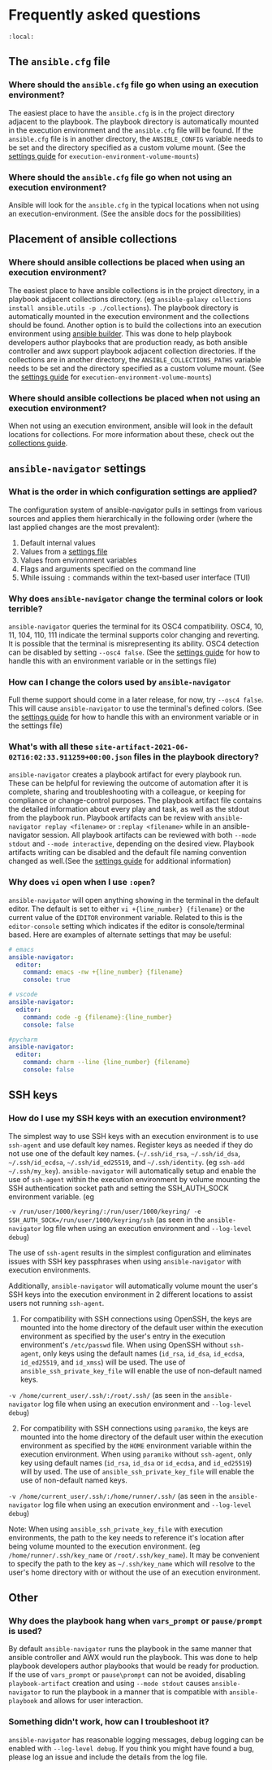 <!-- cspell:ignore id_xmss -->

# Frequently asked questions

```{contents}
:local:
```

## The `ansible.cfg` file

### Where should the `ansible.cfg` file go when using an execution environment?

The easiest place to have the `ansible.cfg` is in the project directory adjacent to the playbook. The playbook directory is automatically mounted in the execution environment and the `ansible.cfg` file will be found. If the `ansible.cfg` file is in another directory, the `ANSIBLE_CONFIG` variable needs to be set and the directory specified as a custom volume mount. (See the [settings guide](settings.rst) for `execution-environment-volume-mounts`)

### Where should the `ansible.cfg` file go when not using an execution environment?

Ansible will look for the `ansible.cfg` in the typical locations when not using an execution-environment. (See the ansible docs for the possibilities)

## Placement of ansible collections

### Where should ansible collections be placed when using an execution environment?

The easiest place to have ansible collections is in the project directory, in a playbook adjacent collections directory. (eg `ansible-galaxy collections install ansible.utils -p ./collections`). The playbook directory is automatically mounted in the execution environment and the collections should be found. Another option is to build the collections into an execution environment using [ansible builder](https://ansible-builder.readthedocs.io/en/latest/). This was done to help playbook developers author playbooks that are production ready, as both ansible controller and awx support playbook adjacent collection directories. If the collections are in another directory, the `ANSIBLE_COLLECTIONS_PATHS` variable needs to be set and the directory specified as a custom volume mount. (See the [settings guide](settings.rst) for `execution-environment-volume-mounts`)

### Where should ansible collections be placed when not using an execution environment?

When not using an execution environment, ansible will look in the default locations for collections. For more information about these, check out the [collections guide](https://docs.ansible.com/ansible/latest/user_guide/collections_using.html).

## `ansible-navigator` settings

### What is the order in which configuration settings are applied?

The configuration system of ansible-navigator pulls in settings from various sources and applies them hierarchically in the following order (where the last applied changes are the most prevalent):

1. Default internal values
2. Values from a [settings file](settings.rst)
3. Values from environment variables
4. Flags and arguments specified on the command line
5. While issuing `:` commands within the text-based user interface (TUI)

### Why does `ansible-navigator` change the terminal colors or look terrible?

`ansible-navigator` queries the terminal for its OSC4 compatibility. OSC4, 10, 11, 104, 110, 111 indicate the terminal supports color changing and reverting. It is possible that the terminal is misrepresenting its ability. OSC4 detection can be disabled by setting `--osc4 false`. (See the [settings guide](settings.rst) for how to handle this with an environment variable or in the settings file)

### How can I change the colors used by `ansible-navigator`

Full theme support should come in a later release, for now, try `--osc4 false`. This will cause `ansible-navigator` to use the terminal's defined colors. (See the [settings guide](settings.rst) for how to handle this with an environment variable or in the settings file)

### What's with all these `site-artifact-2021-06-02T16:02:33.911259+00:00.json` files in the playbook directory?

`ansible-navigator` creates a playbook artifact for every playbook run. These can be helpful for reviewing the outcome of automation after it is complete, sharing and troubleshooting with a colleague, or keeping for compliance or change-control purposes. The playbook artifact file contains the detailed information about every play and task, as well as the stdout from the playbook run. Playbook artifacts can be review with `ansible-navigator replay <filename>` or `:replay <filename>` while in an ansible-navigator session. All playbook artifacts can be reviewed with both `--mode stdout` and `--mode interactive`, depending on the desired view. Playbook artifacts writing can be disabled and the default file naming convention changed as well.(See the [settings guide](settings.rst) for additional information)

### Why does `vi` open when I use `:open`?

`ansible-navigator` will open anything showing in the terminal in the default editor. The default is set to either `vi +{line_number} {filename}` or the current value of the `EDITOR` environment variable. Related to this is the `editor-console` setting which indicates if the editor is console/terminal based. Here are examples of alternate settings that may be useful:

```yaml
# emacs
ansible-navigator:
  editor:
    command: emacs -nw +{line_number} {filename}
    console: true
```

```yaml
# vscode
ansible-navigator:
  editor:
    command: code -g {filename}:{line_number}
    console: false
```

```yaml
#pycharm
ansible-navigator:
  editor:
    command: charm --line {line_number} {filename}
    console: false
```

## SSH keys

### How do I use my SSH keys with an execution environment?

The simplest way to use SSH keys with an execution environment is to use `ssh-agent` and use default key names. Register keys as needed if they do not use one of the default key names. (`~/.ssh/id_rsa`, `~/.ssh/id_dsa`, `~/.ssh/id_ecdsa`, `~/.ssh/id_ed25519`, and `~/.ssh/identity`. (eg `ssh-add ~/.ssh/my_key`). `ansible-navigator` will automatically setup and enable the use of `ssh-agent` within the execution environment by volume mounting the SSH authentication socket path and setting the SSH_AUTH_SOCK environment variable. (eg

`-v /run/user/1000/keyring/:/run/user/1000/keyring/ -e SSH_AUTH_SOCK=/run/user/1000/keyring/ssh` (as seen in the `ansible-navigator` log file when using an execution environment and `--log-level debug`)

The use of `ssh-agent` results in the simplest configuration and eliminates issues with SSH key passphrases when using `ansible-navigator` with execution environments.

Additionally, `ansible-navigator` will automatically volume mount the user's SSH keys into the execution environment in 2 different locations to assist users not running `ssh-agent`.

1. For compatibility with SSH connections using OpenSSH, the keys are mounted into the home directory of the default user within the execution environment as specified by the user's entry in the execution environment's `/etc/passwd` file. When using OpenSSH without `ssh-agent`, only keys using the default names (`id_rsa`, `id_dsa`, `id_ecdsa`, `id_ed25519`, and `id_xmss`) will be used. The use of `ansible_ssh_private_key_file` will enable the use of non-default named keys.

`-v /home/current_user/.ssh/:/root/.ssh/` (as seen in the `ansible-navigator` log file when using an execution environment and `--log-level debug`)

2. For compatibility with SSH connections using `paramiko`, the keys are mounted into the home directory of the default user within the execution environment as specified by the `HOME` environment variable within the execution environment. When using `paramiko` without `ssh-agent`, only key using default names (`id_rsa`, `id_dsa` or `id_ecdsa`, and `id_ed25519`) will by used. The use of `ansible_ssh_private_key_file` will enable the use of non-default named keys.

`-v /home/current_user/.ssh/:/home/runner/.ssh/` (as seen in the `ansible-navigator` log file when using an execution environment and `--log-level debug`)

Note: When using `ansible_ssh_private_key_file` with execution environments, the path to the key needs to reference it's location after being volume mounted to the execution environment. (eg `/home/runner/.ssh/key_name` or `/root/.ssh/key_name`). It may be convenient to specify the path to the key as `~/.ssh/key_name` which will resolve to the user's home directory with or without the use of an execution environment.

## Other

### Why does the playbook hang when `vars_prompt` or `pause/prompt` is used?

By default `ansible-navigator` runs the playbook in the same manner that ansible controller and AWX would run the playbook. This was done to help playbook developers author playbooks that would be ready for production. If the use of `vars_prompt` or `pause\prompt` can not be avoided, disabling `playbook-artifact` creation and using `--mode stdout` causes `ansible-navigator` to run the playbook in a manner that is compatible with `ansible-playbook` and allows for user interaction.

### Something didn't work, how can I troubleshoot it?

`ansible-navigator` has reasonable logging messages, debug logging can be enabled with `--log-level debug`. If you think you might have found a bug, please log an issue and include the details from the log file.
